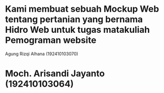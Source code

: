 Kami membuat sebuah Mockup Web tentang pertanian yang bernama Hidro Web untuk tugas matakuliah Pemograman website
==============================================
Agung Rizqi Alhana (192410103070)

Moch. Arisandi Jayanto (192410103064)
==============================================